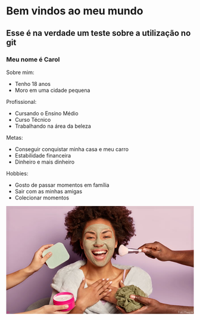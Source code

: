 # Bem vindos ao meu mundo
## Esse é na verdade um teste sobre a utilização no git
### Meu nome é Carol

Sobre mim:
- Tenho 18 anos
- Moro em uma cidade pequena

Profissional:
- Cursando o Ensino Médio
- Curso Técnico
- Trabalhando na área da beleza

Metas:
- Conseguir conquistar minha casa e meu carro
- Estabilidade financeira
- Dinheiro e mais dinheiro

Hobbies:
- Gosto de passar momentos em família
- Sair com as minhas amigas
- Colecionar momentos


![mulher linda](BelezaInclusiva.jpg)
